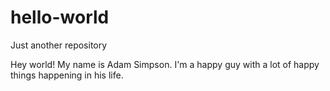 # hello-world
Just another repository

Hey world! My name is Adam Simpson. I'm a happy guy with a lot of happy things happening in his life.
